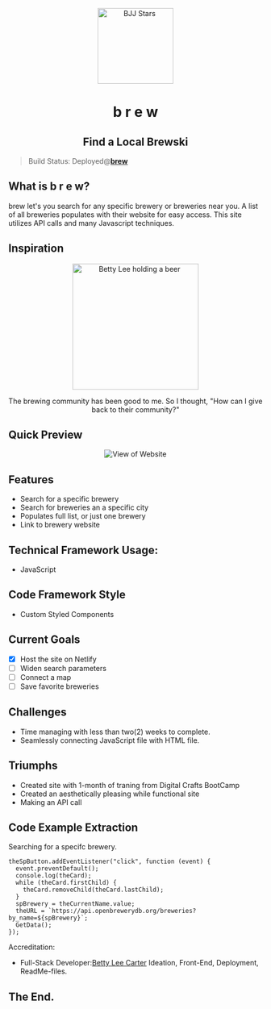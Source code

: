 <p align="center">
  <a href="https://brewski-search.netlify.app/)" rel="" target="_blank"><img width="150" src="https://res.cloudinary.com/dexffe7jc/image/upload/v1676912072/brew_lifmmg.jpg" alt="BJJ Stars"></a></p>
</p>

<h1 align="center">b r e w</h1>
<h2 align="center">Find a Local Brewski</h2>

> Build Status:
Deployed@**[brew](https://brewski-search.netlify.app/)**

## What is  b r e w?
brew let's you search for any specific brewery or breweries near you. A list of all breweries populates with their website for easy access. This site utilizes API calls and many Javascript techniques.

## Inspiration
<p align="center">
<img width="250" border-radius="20px" src="https://res.cloudinary.com/dexffe7jc/image/upload/v1676913008/IMG_20211018_102804_824_mcni6a.jpg" alt="Betty Lee holding a beer">
</p>

<p align="center">The brewing community has been good to me. So I thought, "How can I give back to their community?"<p/>

## Quick Preview

<p align="center"><img src="https://media.giphy.com/media/nNnYmWkce5izxfDMJ8/giphy.gif" alt="View of Website"/></p>

## Features
- Search for a specific brewery
- Search for breweries an a specific city
- Populates full list, or just one brewery
- Link to brewery website

## Technical Framework Usage:
- JavaScript

## Code Framework Style
- Custom Styled Components

## Current Goals

- [x] Host the site on Netlify
- [ ] Widen search parameters
- [ ] Connect a map
- [ ] Save favorite breweries

## Challenges
- Time managing with less than two(2) weeks to complete. 
- Seamlessly connecting JavaScript file with HTML file.

## Triumphs
- Created site with 1-month of traning from Digital Crafts BootCamp
- Created an aesthetically pleasing while functional site
- Making an API call

## Code Example Extraction
Searching for a specifc brewery.
```
theSpButton.addEventListener("click", function (event) {
  event.preventDefault();
  console.log(theCard);
  while (theCard.firstChild) {
    theCard.removeChild(theCard.lastChild);
  }
  spBrewery = theCurrentName.value;
  theURL = `https://api.openbrewerydb.org/breweries?by_name=${spBrewery}`;
  GetData();
});
```
Accreditation:
- Full-Stack Developer:[Betty Lee Carter](https://github.com/deliflows) Ideation, Front-End, Deployment, ReadMe-files.

## The End.
